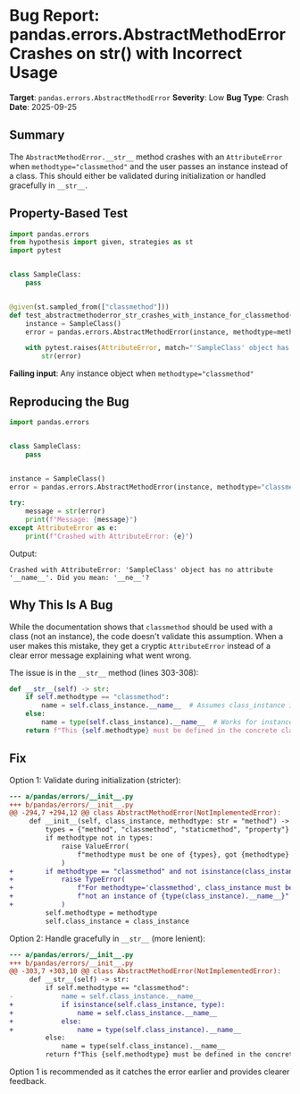 # Bug Report: pandas.errors.AbstractMethodError Crashes on str() with Incorrect Usage

**Target**: `pandas.errors.AbstractMethodError`
**Severity**: Low
**Bug Type**: Crash
**Date**: 2025-09-25

## Summary

The `AbstractMethodError.__str__` method crashes with an `AttributeError` when `methodtype="classmethod"` and the user passes an instance instead of a class. This should either be validated during initialization or handled gracefully in `__str__`.

## Property-Based Test

```python
import pandas.errors
from hypothesis import given, strategies as st
import pytest


class SampleClass:
    pass


@given(st.sampled_from(["classmethod"]))
def test_abstractmethoderror_str_crashes_with_instance_for_classmethod(methodtype):
    instance = SampleClass()
    error = pandas.errors.AbstractMethodError(instance, methodtype=methodtype)

    with pytest.raises(AttributeError, match="'SampleClass' object has no attribute '__name__'"):
        str(error)
```

**Failing input**: Any instance object when `methodtype="classmethod"`

## Reproducing the Bug

```python
import pandas.errors


class SampleClass:
    pass


instance = SampleClass()
error = pandas.errors.AbstractMethodError(instance, methodtype="classmethod")

try:
    message = str(error)
    print(f"Message: {message}")
except AttributeError as e:
    print(f"Crashed with AttributeError: {e}")
```

Output:
```
Crashed with AttributeError: 'SampleClass' object has no attribute '__name__'. Did you mean: '__ne__'?
```

## Why This Is A Bug

While the documentation shows that `classmethod` should be used with a class (not an instance), the code doesn't validate this assumption. When a user makes this mistake, they get a cryptic `AttributeError` instead of a clear error message explaining what went wrong.

The issue is in the `__str__` method (lines 303-308):

```python
def __str__(self) -> str:
    if self.methodtype == "classmethod":
        name = self.class_instance.__name__  # Assumes class_instance is a class
    else:
        name = type(self.class_instance).__name__  # Works for instances
    return f"This {self.methodtype} must be defined in the concrete class {name}"
```

## Fix

Option 1: Validate during initialization (stricter):

```diff
--- a/pandas/errors/__init__.py
+++ b/pandas/errors/__init__.py
@@ -294,7 +294,12 @@ class AbstractMethodError(NotImplementedError):
     def __init__(self, class_instance, methodtype: str = "method") -> None:
         types = {"method", "classmethod", "staticmethod", "property"}
         if methodtype not in types:
             raise ValueError(
                 f"methodtype must be one of {types}, got {methodtype} instead."
             )
+        if methodtype == "classmethod" and not isinstance(class_instance, type):
+            raise TypeError(
+                f"For methodtype='classmethod', class_instance must be a class, "
+                f"not an instance of {type(class_instance).__name__}"
+            )
         self.methodtype = methodtype
         self.class_instance = class_instance
```

Option 2: Handle gracefully in `__str__` (more lenient):

```diff
--- a/pandas/errors/__init__.py
+++ b/pandas/errors/__init__.py
@@ -303,7 +303,10 @@ class AbstractMethodError(NotImplementedError):
     def __str__(self) -> str:
         if self.methodtype == "classmethod":
-            name = self.class_instance.__name__
+            if isinstance(self.class_instance, type):
+                name = self.class_instance.__name__
+            else:
+                name = type(self.class_instance).__name__
         else:
             name = type(self.class_instance).__name__
         return f"This {self.methodtype} must be defined in the concrete class {name}"
```

Option 1 is recommended as it catches the error earlier and provides clearer feedback.